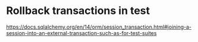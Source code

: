 # Rollback transactions in test



https://docs.sqlalchemy.org/en/14/orm/session_transaction.html#joining-a-session-into-an-external-transaction-such-as-for-test-suites

